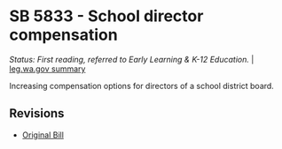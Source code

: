# SB 5833 - School director compensation
*Status: First reading, referred to Early Learning & K-12 Education.* | [leg.wa.gov summary](https://app.leg.wa.gov/billsummary?BillNumber=5833&Year=2021)

Increasing compensation options for directors of a school district board.

## Revisions
* [Original Bill](1/)